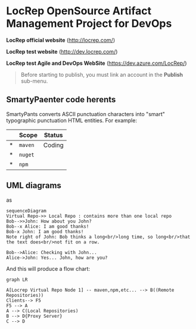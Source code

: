 # LocRep OpenSource Artifact Management Project for DevOps

**LocRep official website** (http://locrep.com/) 

**LocRep test website** (http://dev.locrep.com/)

**LocRep test Agile and DevOps WebSite** (https://dev.azure.com/LocRep/)

> Before starting to publish, you must link an account in the **Publish** sub-menu.


## SmartyPaenter code herents

SmartyPants converts ASCII punctuation characters into "smart" typographic punctuation HTML entities. For example:

|                |Scope                         |Status|
|----------------|------------------------------|-----------------------------|
|*			|`maven`            |      Coding	|
|*          |`nuget`            |           	|
|*          |`npm`				|				|




## UML diagrams

as

```mermaid
sequenceDiagram
Virtual Repo->> Local Repo : contains more than one local repo 
Bob-->>John: How about you John?
Bob--x Alice: I am good thanks!
Bob-x John: I am good thanks!
Note right of John: Bob thinks a long<br/>long time, so long<br/>that the text does<br/>not fit on a row.

Bob-->Alice: Checking with John...
Alice->John: Yes... John, how are you?
```

And this will produce a flow chart:

```mermaid
graph LR

A[Locrep Virtual Repo Node 1] -- maven,npm,etc... --> B((Remote Repositories))
Clients--> F5 
F5 --> A
A --> C(Local Repositories)
B --> D{Proxy Server}
C --> D





```



```

